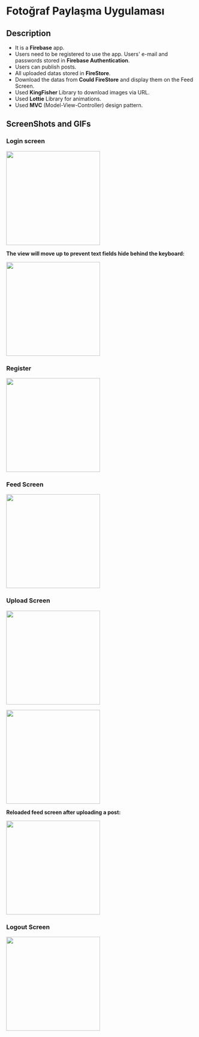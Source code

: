 # Fotoğraf Paylaşma Uygulaması

## Description

- It is a **Firebase** app.
- Users need to be registered to use the app. Users' e-mail and passwords stored in **Firebase Authentication**.
- Users can publish posts.
- All uploaded datas stored in **FireStore**.
- Download the datas from **Could FireStore** and display them on the Feed Screen.
- Used **KingFisher** Library to download images via URL.
- Used **Lottie** Library for animations.
- Used **MVC** (Model-View-Controller) design pattern.


## ScreenShots and GIFs

### Login screen
<p float="left">
<img src="https://github.com/MutluClkn/My_iOS_Academia/blob/main/14.%20FotografPaylasmaUygulamasi/ScreenShots/LoginScreen.gif " width="250">
</p>

**The view will move up to prevent text fields hide behind the keyboard:**
<p float="left">
<img src="https://github.com/MutluClkn/My_iOS_Academia/blob/main/14.%20FotografPaylasmaUygulamasi/ScreenShots/ShiftView.png " width="250">
</p>

### Register
<p float="left">
<img src="https://github.com/MutluClkn/My_iOS_Academia/blob/main/14.%20FotografPaylasmaUygulamasi/ScreenShots/SignUp.png " width="250">
</p>

### Feed Screen
<p float="left">
<img src="https://github.com/MutluClkn/My_iOS_Academia/blob/main/14.%20FotografPaylasmaUygulamasi/ScreenShots/FeedScreen.png " width="250">
</p>

### Upload Screen
<p float="left">
<img src="https://github.com/MutluClkn/My_iOS_Academia/blob/main/14.%20FotografPaylasmaUygulamasi/ScreenShots/UploadScreen.png " width="250">
</p><img src="https://github.com/MutluClkn/My_iOS_Academia/blob/main/14.%20FotografPaylasmaUygulamasi/ScreenShots/PickImage.gif " width="250">

**Reloaded feed screen after uploading a post:**

<img src="https://github.com/MutluClkn/My_iOS_Academia/blob/main/14.%20FotografPaylasmaUygulamasi/ScreenShots/ReloadTableView.gif " width="250">

### Logout Screen
<img src="https://github.com/MutluClkn/My_iOS_Academia/blob/main/14.%20FotografPaylasmaUygulamasi/ScreenShots/LogOutScreen.gif " width="250">
